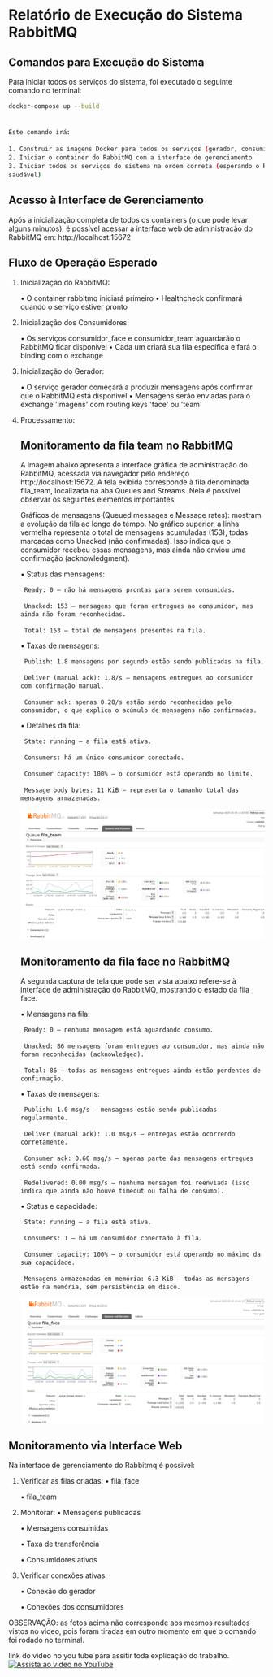 # Relatório de Execução do Sistema RabbitMQ 

## Comandos para Execução do Sistema 

Para iniciar todos os serviços do sistema, foi executado o seguinte comando no terminal: 

```bash 
docker-compose up --build 


Este comando irá:

1. Construir as imagens Docker para todos os serviços (gerador, consumidor_face e consumidor_team) 
2. Iniciar o container do RabbitMQ com a interface de gerenciamento 
3. Iniciar todos os serviços do sistema na ordem correta (esperando o RabbitMQ ficar 
saudável) 

```

## Acesso à Interface de Gerenciamento 

Após a inicialização completa de todos os containers (o que pode levar alguns minutos), é possível acessar a interface web de administração do RabbitMQ em: http://localhost:15672

## Fluxo de Operação Esperado 

1. Inicialização do RabbitMQ: 

    • O container rabbitmq iniciará primeiro 
    • Healthcheck confirmará quando o serviço estiver pronto

2. Inicialização dos Consumidores: 

    • Os serviços consumidor_face e consumidor_team aguardarão o RabbitMQ ficar disponível 
    • Cada um criará sua fila específica e fará o binding com o exchange

3. Inicialização do Gerador:  

    • O serviço gerador começará a produzir mensagens após confirmar que o RabbitMQ está disponível 
    • Mensagens serão enviadas para o exchange 'imagens' com routing keys 'face' ou 'team'

4. Processamento:

    ## Monitoramento da fila team no RabbitMQ

    A imagem abaixo apresenta a interface gráfica de administração do RabbitMQ, acessada via navegador pelo endereço http://localhost:15672. A tela exibida corresponde à fila denominada fila_team, localizada na aba Queues and Streams. Nela é possível observar os seguintes elementos importantes:

    Gráficos de mensagens (Queued messages e Message rates): mostram a evolução da fila ao longo do tempo. No gráfico superior, a linha vermelha representa o total de mensagens acumuladas (153), todas marcadas como Unacked (não confirmadas). Isso indica que o consumidor recebeu essas mensagens, mas ainda não enviou uma confirmação (acknowledgment).

    • Status das mensagens:

        Ready: 0 – não há mensagens prontas para serem consumidas.

        Unacked: 153 – mensagens que foram entregues ao consumidor, mas ainda não foram reconhecidas.

        Total: 153 – total de mensagens presentes na fila.

   • Taxas de mensagens:

        Publish: 1.8 mensagens por segundo estão sendo publicadas na fila.

        Deliver (manual ack): 1.8/s – mensagens entregues ao consumidor com confirmação manual.

        Consumer ack: apenas 0.20/s estão sendo reconhecidas pelo consumidor, o que explica o acúmulo de mensagens não confirmadas.

    • Detalhes da fila:

        State: running – a fila está ativa.

        Consumers: há um único consumidor conectado.

        Consumer capacity: 100% – o consumidor está operando no limite.

        Message body bytes: 11 KiB – representa o tamanho total das mensagens armazenadas.

    ![print da fila team](imagens/fila_team.png) 


    ## Monitoramento da fila face no RabbitMQ

    A segunda captura de tela que pode ser vista abaixo refere-se à interface de administração do RabbitMQ, mostrando o estado da fila face. 

    • Mensagens na fila:

        Ready: 0 – nenhuma mensagem está aguardando consumo.

        Unacked: 86 mensagens foram entregues ao consumidor, mas ainda não foram reconhecidas (acknowledged).

        Total: 86 – todas as mensagens entregues ainda estão pendentes de confirmação.

    • Taxas de mensagens:

        Publish: 1.0 msg/s – mensagens estão sendo publicadas regularmente.

        Deliver (manual ack): 1.0 msg/s – entregas estão ocorrendo corretamente.

        Consumer ack: 0.60 msg/s – apenas parte das mensagens entregues está sendo confirmada.

        Redelivered: 0.00 msg/s – nenhuma mensagem foi reenviada (isso indica que ainda não houve timeout ou falha de consumo).

    • Status e capacidade:

        State: running – a fila está ativa.

        Consumers: 1 – há um consumidor conectado à fila.

        Consumer capacity: 100% – o consumidor está operando no máximo da sua capacidade.

        Mensagens armazenadas em memória: 6.3 KiB – todas as mensagens estão na memória, sem persistência em disco.
                
    ![print da fila face](imagens/fila_face.png)


## Monitoramento via Interface Web 

Na interface de gerenciamento do Rabbitmq é possivel:

1. Verificar as filas criadas: 
    • fila_face 

    • fila_team 
2. Monitorar: 
    • Mensagens publicadas 

    • Mensagens consumidas 

    • Taxa de transferência 

    • Consumidores ativos 

3. Verificar conexões ativas: 

    • Conexão do gerador 

    • Conexões dos consumidores


OBSERVAÇÃO: as fotos acima não corresponde aos mesmos resultados vistos no video, pois foram tiradas em outro momento em que o comando foi rodado no terminal.


link do video no you tube para assitir toda explicação do trabalho.
     [![Assista ao vídeo no YouTube](https://img.youtube.com/vi/yPShgjBfKSw/0.jpg)](https://youtu.be/yPShgjBfKSw)
